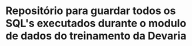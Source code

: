 
# Repositório para guardar todos os SQL's executados durante o modulo de dados do treinamento da Devaria
